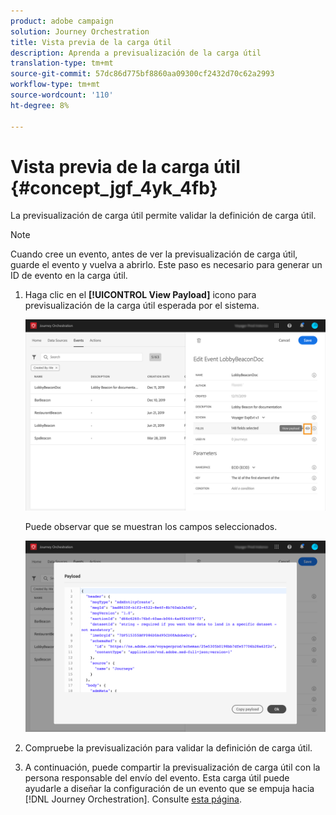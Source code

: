 ```yaml
---
product: adobe campaign
solution: Journey Orchestration
title: Vista previa de la carga útil
description: Aprenda a previsualización de la carga útil
translation-type: tm+mt
source-git-commit: 57dc86d775bf8860aa09300cf2432d70c62a2993
workflow-type: tm+mt
source-wordcount: '110'
ht-degree: 8%

---
```




# Vista previa de la carga útil {#concept_jgf_4yk_4fb}

La previsualización de carga útil permite validar la definición de carga útil.

>[!NOTE]
>
>Cuando cree un evento, antes de ver la previsualización de carga útil, guarde el evento y vuelva a abrirlo. Este paso es necesario para generar un ID de evento en la carga útil.

1. Haga clic en el **[!UICONTROL View Payload]** icono para previsualización de la carga útil esperada por el sistema.

   ![](../assets/journey13.png)

   Puede observar que se muestran los campos seleccionados.

   ![](../assets/journey14.png)

1. Compruebe la previsualización para validar la definición de carga útil.

1. A continuación, puede compartir la previsualización de carga útil con la persona responsable del envío del evento. Esta carga útil puede ayudarle a diseñar la configuración de un evento que se empuja hacia [!DNL Journey Orchestration]. Consulte [esta página](../event/additional-steps-to-send-events-to-journey-orchestration.md).
